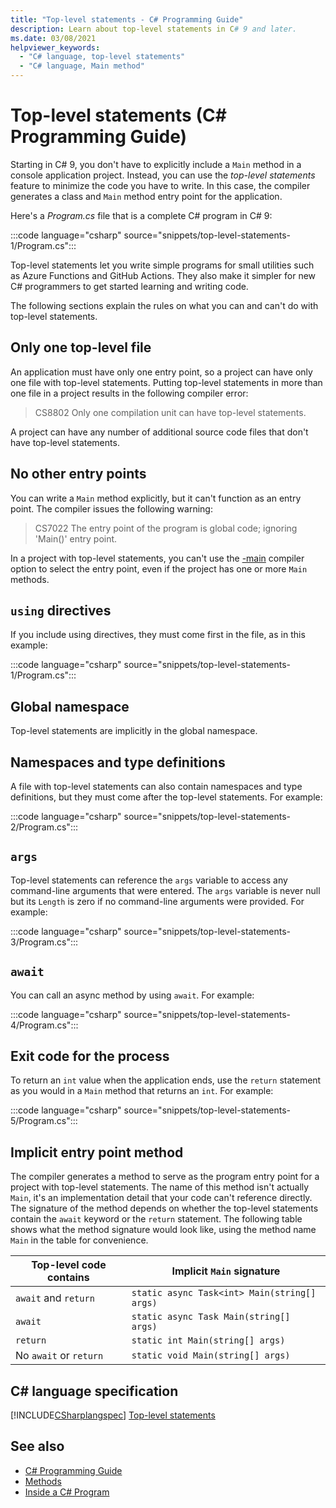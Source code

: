 ```yaml
---
title: "Top-level statements - C# Programming Guide"
description: Learn about top-level statements in C# 9 and later.
ms.date: 03/08/2021
helpviewer_keywords:
  - "C# language, top-level statements"
  - "C# language, Main method"
---
```

# Top-level statements (C# Programming Guide)

Starting in C# 9, you don't have to explicitly include a `Main` method in a console application project. Instead, you can use the *top-level statements* feature to minimize the code you have to write. In this case, the compiler generates a class and `Main` method entry point for the application.

Here's a *Program.cs* file that is a complete C# program in C# 9:

:::code language="csharp" source="snippets/top-level-statements-1/Program.cs":::

Top-level statements let you write simple programs for small utilities such as Azure Functions and GitHub Actions. They also make it simpler for new C# programmers to get started learning and writing code.

The following sections explain the rules on what you can and can't do with top-level statements.

## Only one top-level file

An application must have only one entry point, so a project can have only one file with top-level statements. Putting top-level statements in more than one file in a project results in the following compiler error:

> CS8802 Only one compilation unit can have top-level statements.

A project can have any number of additional source code files that don't have top-level statements.

## No other entry points

You can write a `Main` method explicitly, but it can't function as an entry point. The compiler issues the following warning:

> CS7022 The entry point of the program is global code; ignoring 'Main()' entry point.

In a project with top-level statements, you can't use the [-main](../../language-reference/compiler-options/advanced.md) compiler option to select the entry point, even if the project has one or more `Main` methods.

## `using` directives

If you include using directives, they must come first in the file, as in this example:

:::code language="csharp" source="snippets/top-level-statements-1/Program.cs":::

## Global namespace

Top-level statements are implicitly in the global namespace.

## Namespaces and type definitions

A file with top-level statements can also contain namespaces and type definitions, but they must come after the top-level statements. For example:

:::code language="csharp" source="snippets/top-level-statements-2/Program.cs":::

## `args`

Top-level statements can reference the `args` variable to access any command-line arguments that were entered. The `args` variable is never null but its `Length` is zero if no command-line arguments were provided. For example:

:::code language="csharp" source="snippets/top-level-statements-3/Program.cs":::

## `await`

You can call an async method by using `await`. For example:

:::code language="csharp" source="snippets/top-level-statements-4/Program.cs":::

## Exit code for the process

To return an `int` value when the application ends, use the `return` statement as you would in a `Main` method that returns an `int`. For example:

:::code language="csharp" source="snippets/top-level-statements-5/Program.cs":::

## Implicit entry point method

The compiler generates a method to serve as the program entry point for a project with top-level statements. The name of this method isn't actually `Main`, it's an implementation detail that your code can't reference directly. The signature of the method depends on whether the top-level statements contain the `await` keyword or the `return` statement. The following table shows what the method signature would look like, using the method name `Main` in the table for convenience.

| Top-level code contains| Implicit `Main` signature                    |
|------------------------|----------------------------------------------|
| `await` and `return`   | `static async Task<int> Main(string[] args)` |
| `await`                | `static async Task Main(string[] args)`      |
| `return`               | `static int Main(string[] args)`             |
| No `await` or `return` | `static void Main(string[] args)`            |

## C# language specification

[!INCLUDE[CSharplangspec](~/includes/csharplangspec-md.md)]
[Top-level statements](~/_csharplang/proposals/csharp-9.0/top-level-statements.md)

## See also

- [C# Programming Guide](../index.md)
- [Methods](../classes-and-structs/methods.md)
- [Inside a C# Program](../inside-a-program/index.md)
